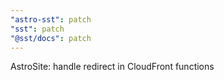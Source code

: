 ```yaml
---
"astro-sst": patch
"sst": patch
"@sst/docs": patch
---
```


AstroSite: handle redirect in CloudFront functions
